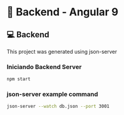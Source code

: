 # 🚀 Backend - Angular 9

## 💻 Backend

This project was generated using json-server

### Iniciando Backend Server
```bash
npm start
```
### json-server example command
```bash
json-server --watch db.json --port 3001
```    
